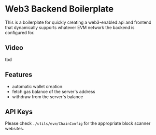 # Web3 Backend Boilerplate

This is a boilerplate for quickly creating a web3-enabled api and frontend that dynamically supports whatever EVM network the backend is configured for.

## Video

tbd

## Features

- automatic wallet creation
- fetch gas balance of the server's address
- withdraw from the server's balance

## API Keys

Please check `./utils/evm/ChainConfig` for the appropriate block scanner websites.
